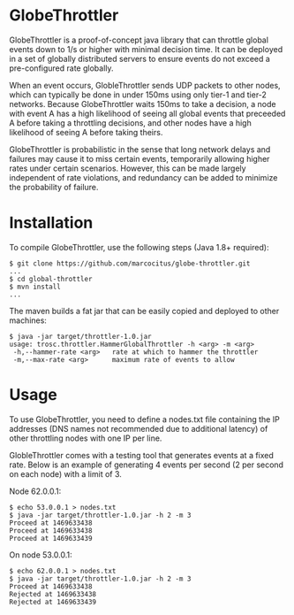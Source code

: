 # GlobeThrottler

GlobeThrottler is a proof-of-concept java library that can throttle global events down to 1/s or higher with minimal decision time. It can be deployed in a set of globally distributed servers to ensure events do not exceed a pre-configured rate globally. 

When an event occurs, GlobleThrottler sends UDP packets to other nodes, which can typically be done in under 150ms using only tier-1 and tier-2 networks. Because GlobeThrottler waits 150ms to take a decision, a node with event A has a high likelihood of seeing all global events that preceeded A before taking a throttling decisions, and other nodes have a high likelihood of seeing A before taking theirs.

GlobeThrottler is probabilistic in the sense that long network delays and failures may cause it to miss certain events, temporarily allowing higher rates under certain scenarios. However, this can be made largely independent of rate violations, and redundancy can be added to minimize the probability of failure.

# Installation

To compile GlobeThrottler, use the following steps (Java 1.8+ required):

    $ git clone https://github.com/marcocitus/globe-throttler.git
    ...
    $ cd global-throttler
    $ mvn install
    ...

The maven builds a fat jar that can be easily copied and deployed to other machines:

    $ java -jar target/throttler-1.0.jar 
    usage: trosc.throttler.HammerGlobalThrottler -h <arg> -m <arg>
     -h,--hammer-rate <arg>   rate at which to hammer the throttler
     -m,--max-rate <arg>      maximum rate of events to allow

# Usage

To use GlobeThrottler, you need to define a nodes.txt file containing the IP addresses (DNS names not recommended due to additional latency) of other throttling nodes with one IP per line.

GlobleThrottler comes with a testing tool that generates events at a fixed rate. Below is an example of generating 4 events per second (2 per second on each node) with a limit of 3.

Node 62.0.0.1:

    $ echo 53.0.0.1 > nodes.txt
    $ java -jar target/throttler-1.0.jar -h 2 -m 3
    Proceed at 1469633438
    Proceed at 1469633438
    Proceed at 1469633439

On node 53.0.0.1:

    $ echo 62.0.0.1 > nodes.txt
    $ java -jar target/throttler-1.0.jar -h 2 -m 3
    Proceed at 1469633438
    Rejected at 1469633438
    Rejected at 1469633439
